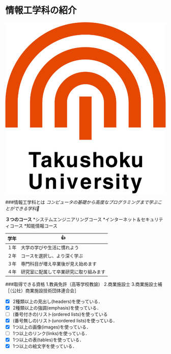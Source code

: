 # 情報工学科の紹介
<!-- Markdown記法を使って学科の紹介ページを作る -->
![logo](logo.png)

###情報工学科とは
*コンピュータの基礎から高度なプログラミングまで学ぶことができる学科:metal:*

**３つのコース**
*システムエンジニアリングコース
*インターネット＆セキュリティコース
*知能情報コース

学年|:+1:
-|-
１年|大学の学びや生活に慣れよう
２年|コースを選択し、より深く学ぶ
３年|専門科目が増え卒業後が見え始めます
４年|研究室に配属して卒業研究に取り組みます

###取得できる資格
1.教員免許（高等学校教諭）
2.商業施設士
3.商業施設士補［（公社）商業施設技術団体連合会］




<!-- この部分より上に記述を追加して下のチェックボックスで確認する -->
- [x] 2種類以上の見出し(headers)を使っている．
- [x] 2種類以上の強調(emphasis)を使っている．
- [ ] (番号付きの)リスト(ordered lists)を使っている
- [x] (番号無しの)リスト(unordered lists)を使っている．
- [x] 1つ以上の画像(images)を使っている．
- [ ] 1つ以上のリンク(links)を使っている．
- [x] 1つ以上の表(tables)を使っている．
- [x] 1つ以上の絵文字を使っている．

